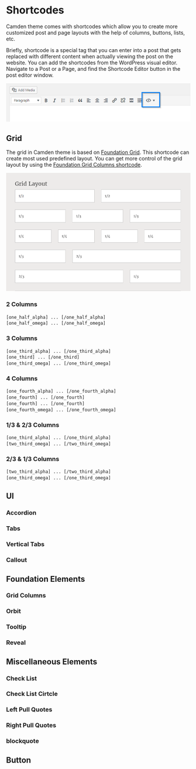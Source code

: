 # Shortcodes

Camden theme comes with shortcodes which allow you to create more customized post and page layouts with the help of columns, buttons, lists, etc.

Briefly, shortcode is a special tag that you can enter into a post that gets replaced with different content when actually viewing the post on the website. You can add the shortcodes from the WordPress visual editor. Navigate to a Post or a Page, and find the Shortcode Editor button in the post editor window.

![Shortcode Button](_images/shortcode-button.png)

## Grid
The grid in Camden theme is based on [Foundation Grid](https://foundation.zurb.com/sites/docs/grid.html). This shortcode can create most used predefined layout. You can get more control of the grid layout by using the [Foundation Grid Columns shortcode](/shortcodes?id=grid-columns).

![Shortcode Grid](_images/shortcode-grid.png)

### 2 Columns

```html
[one_half_alpha] ... [/one_half_alpha]
[one_half_omega] ... [/one_half_omega]
```

### 3 Columns
```html
[one_third_alpha] ... [/one_third_alpha]
[one_third] ... [/one_third]
[one_third_omega] ... [/one_third_omega]
```

### 4 Columns
```html
[one_fourth_alpha] ... [/one_fourth_alpha]
[one_fourth] ... [/one_fourth]
[one_fourth] ... [/one_fourth]
[one_fourth_omega] ... [/one_fourth_omega]
```

### 1/3 & 2/3 Columns
```html
[one_third_alpha] ... [/one_third_alpha]
[two_third_omega] ... [/two_third_omega]
```

### 2/3 & 1/3 Columns
```html
[two_third_alpha] ... [/two_third_alpha]
[one_third_omega] ... [/one_third_omega]
```

## UI
### Accordion
### Tabs
### Vertical Tabs
### Callout


## Foundation Elements
### Grid Columns
### Orbit
### Tooltip
### Reveal

## Miscellaneous Elements

### Check List
### Check List Cirtcle
### Left Pull Quotes
### Right Pull Quotes
### blockquote

## Button